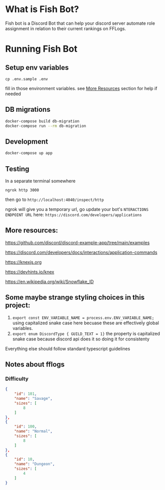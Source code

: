 # What is Fish Bot?

Fish bot is a Discord Bot that can help your discord server automate role assignment in relation to their current rankings on FFLogs.

# Running Fish Bot

## Setup env variables

`cp .env.sample .env`

fill in those environment variables. see [More Resources](#more-resources) section for help if needed

## DB migrations

```bash
docker-compose build db-migration
docker-compose run --rm db-migration
```

## Development

```bash
docker-compose up app
```

## Testing

In a separate terminal somewhere

```
ngrok http 3000
```

then go to `http://localhost:4040/inspect/http`

ngrok will give you a temporary url, go update your bot's `NTERACTIONS ENDPOINT URL` here: `https://discord.com/developers/applications`

## More resources:

https://github.com/discord/discord-example-app/tree/main/examples

https://discord.com/developers/docs/interactions/application-commands

https://knexjs.org

https://devhints.io/knex

https://en.wikipedia.org/wiki/Snowflake_ID

## Some maybe strange styling choices in this project:

1. `export const ENV_VARIABLE_NAME = process.env.ENV_VARIABLE_NAME;` using capitalized snake case here becuase these are effectively global variables.
2. `export enum DiscordType { GUILD_TEXT = 1}` the property is capitalized snake case because discord api does it so doing it for consistenty

Everything else should follow standard typescript guidelines

## Notes about fflogs

### Difficulty

```json
{
    "id": 101,
    "name": "Savage",
    "sizes": [
        8
    ]
},
{
    "id": 100,
    "name": "Normal",
    "sizes": [
        8
    ]
},
{
    "id": 10,
    "name": "Dungeon",
    "sizes": [
        4
    ]
}
```
